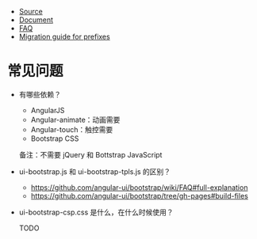 - [Source](https://github.com/angular-ui/bootstrap)
- [Document](https://angular-ui.github.io/bootstrap/)
- [FAQ](https://github.com/angular-ui/bootstrap/wiki/FAQ)
- [Migration guide for prefixes](https://github.com/angular-ui/bootstrap/wiki/Migration-guide-for-prefixes)

# 常见问题
- 有哪些依赖？

    - AngularJS
    - Angular-animate：动画需要
    - Angular-touch：触控需要
    - Bootstrap CSS

    备注：不需要 jQuery 和 Bottstrap JavaScript

- ui-bootstrap.js 和 ui-bootstrap-tpls.js 的区别？

    - https://github.com/angular-ui/bootstrap/wiki/FAQ#full-explanation
    - https://github.com/angular-ui/bootstrap/tree/gh-pages#build-files

- ui-bootstrap-csp.css 是什么，在什么时候使用？

    TODO
